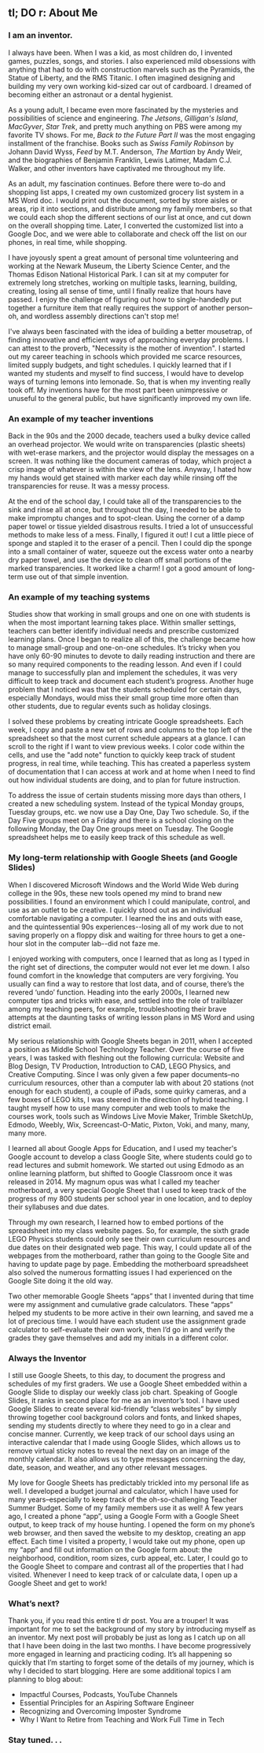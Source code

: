 ## tl; DO r: About Me

### I am an inventor.  

I always have been.  When I was a kid, as most children do, I invented games, puzzles, songs, and stories.  I also experienced mild obsessions with anything that had to do with construction marvels such as the Pyramids, the Statue of Liberty, and the RMS Titanic.  I often imagined designing and building my very own working kid-sized car out of cardboard. I dreamed of becoming either an astronaut or a dental hygienist.  

As a young adult, I became even more fascinated by the mysteries and possibilities of science and engineering.  *The Jetsons*, *Gilligan's Island*, *MacGyver*, *Star Trek*, and pretty much anything on PBS were among my favorite TV shows.  For me, *Back to the Future Part II* was the most engaging installment of the franchise.  Books such as *Swiss Family Robinson* by Johann David Wyss, *Feed* by M.T. Anderson, *The Martian* by Andy Weir, and the biographies of Benjamin Franklin, Lewis Latimer, Madam C.J. Walker, and other inventors have captivated me throughout my life. 

As an adult, my fascination continues.  Before there were to-do and shopping list apps, I created my own customized grocery list system in a MS Word doc.  I would print out the document, sorted by store aisles or areas, rip it into sections, and distribute among my family members, so that we could each shop the different sections of our list at once, and cut down on the overall shopping time.  Later, I converted the customized list into a Google Doc, and we were able to collaborate and check off the list on our phones, in real time, while shopping.  
 
I have joyously spent a great amount of personal time volunteering and working at the Newark Museum, the Liberty Science Center, and the Thomas Edison National Historical Park.  I can sit at my computer for extremely long stretches, working on multiple tasks, learning, building, creating, losing all sense of time, until I finally realize that hours have passed.  I enjoy the challenge of figuring out how to single-handedly put together a furniture item that really requires the support of another person–oh, and wordless assembly directions can't stop me!

I've always been fascinated with the idea of building a better mousetrap, of finding innovative and efficient ways of approaching everyday problems.  I can attest to the proverb, "Necessity is the mother of invention".  I started out my career teaching in schools which provided me scarce resources, limited supply budgets, and tight schedules.  I quickly learned that if I wanted my students and myself to find success, I would have to develop ways of turning lemons into lemonade.  So, that is when my inventing really took off.  My inventions have for the most part been unimpressive or unuseful to the general public, but have significantly improved my own life.  

### An example of my teacher inventions 
Back in the 90s and the 2000 decade, teachers used a bulky device called an overhead projector.  We would write on transparencies (plastic sheets) with wet-erase markers, and the projector would display the messages on a screen.  It was nothing like the document cameras of today, which project a crisp image of whatever is within the view of the lens.  Anyway, I hated how my hands would get stained with marker each day while rinsing off the transparencies for reuse.  It was a messy process. 

At the end of the school day, I could take all of the transparencies to the sink and rinse all at once, but throughout the day, I needed to be able to make impromptu changes and to spot-clean.  Using the corner of a damp paper towel or tissue yielded disastrous results. I tried a lot of unsuccessful methods to make less of a mess.  Finally, I figured it out!  I cut a little piece of sponge and stapled it to the eraser of a pencil.  Then I could dip the sponge into a small container of water, squeeze out the excess water onto a nearby dry paper towel, and use the device to clean off small portions of the marked transparencies.  It worked like a charm!  I got a good amount of long-term use out of that simple invention. 

### An example of my teaching systems
Studies show that working in small groups and one on one with students is when the most important learning takes place.  Within smaller settings, teachers can better identify individual needs and prescribe customized learning plans.  Once I began to realize all of this, the challenge became how to manage small-group and one-on-one schedules.  It’s tricky when you have only 60-90 minutes to devote to daily reading instruction and there are
 so many required components to the reading lesson.  And even if I could manage to successfully plan and implement the schedules, it was very difficult to keep track and document each student’s progress.  Another huge problem that I noticed was that the students scheduled for certain days, especially Mondays, would miss their small group time more often than other students, due to regular events such as holiday closings.  

I solved these problems by creating intricate Google spreadsheets.  Each week, I copy and paste a new set of rows and columns to the top left of the spreadsheet so that the most current schedule appears at a glance.  I can scroll to the right if I want to view previous weeks.  I color code within the cells, and use the "add note" function to quickly keep track of student progress, in real time, while teaching.  This has created a paperless system of documentation that I can access at work and at home when I need to find out how individual students are doing, and to plan for future instruction.  

To address the issue of certain students missing more days than others, I created a new scheduling system.  Instead of the typical Monday groups, Tuesday groups, etc. we now use a Day One, Day Two schedule.  So, if the Day Five groups meet on a Friday and there is a school closing on the following Monday, the Day One groups meet on Tuesday.  The Google spreadsheet helps me to easily keep track of this schedule as well.

### My long-term relationship with Google Sheets (and Google Slides)

When I discovered Microsoft Windows and the World Wide Web during college in the 90s, these new tools opened my mind to brand new possibilities.  I found an environment which I could manipulate, control, and use as an outlet to be creative.  I quickly stood out as an individual comfortable navigating a computer.  I learned the ins and outs with ease, and the quintessential 90s experiences--losing all of my work due to not saving properly on a floppy disk and waiting for three hours to get a one-hour slot in the computer lab--did not faze me. 

I enjoyed working with computers, once I learned that as long as I typed in the right set of directions, the computer would not ever let me down.  I also found comfort in the knowledge that computers are very forgiving.  You usually can find a way to restore that lost data, and of course, there’s the revered ‘undo’ function.  Heading into the early 2000s, I learned new computer tips and tricks with ease, and settled into the role of trailblazer among my teaching peers, for example, troubleshooting their brave attempts at the daunting tasks of writing lesson plans in MS Word and using district email.

My serious relationship with Google Sheets began in 2011, when I accepted a position as Middle School Technology Teacher.  Over the course of five years, I was tasked with fleshing out the following curricula:  Website and Blog Design, TV Production, Introduction to CAD,  LEGO Physics, and Creative Computing.  Since I was only given a few paper documents–no curriculum resources, other than a computer lab with about 20 stations (not enough for each student), a couple of iPads, some quirky cameras, and a few boxes of LEGO kits, I was steered in the direction of hybrid teaching.  I taught myself how to use many computer and web tools to make the courses work, tools such as Windows Live Movie Maker, Trimble SketchUp, Edmodo, Weebly, Wix, Screencast-O-Matic, Pixton, Voki, and many, many, many more. 

I learned all about Google Apps for Education, and I used my teacher's Google account to develop a class Google Site, where students could go to read lectures and submit homework.  We started out using Edmodo as an online learning platform, but shifted to Google Classroom once it was released in 2014.  My magnum opus was what I called my teacher motherboard, a very special Google Sheet that I used to keep track of the progress of my 800 students per school year in one location, and to deploy their syllabuses and due dates.  

Through my own research, I learned how to embed portions of the spreadsheet into my class website pages.  So, for example, the sixth grade LEGO Physics students could only see their own curriculum resources and due dates on their designated web page.  This way, I could update all of the webpages from the motherboard, rather than going to the Google Site and having to update page by page.  Embedding the motherboard spreadsheet also solved the numerous formatting issues I had experienced on the Google Site doing it the old way.  

Two other memorable Google Sheets “apps” that I invented during that time were my assignment and cumulative grade calculators.  These “apps” helped my students to be more active in their own learning, and saved me a lot of precious time.  I would have each student use the assignment grade calculator to self-evaluate their own work, then I’d go in and verify the grades they gave themselves and add my initials in a different color.

### Always the Inventor
I still use Google Sheets, to this day, to document the progress and schedules of my first graders.  We use a Google Sheet embedded within a Google Slide to display our weekly class job chart.  Speaking of Google Slides, it ranks in second place for me as an inventor’s tool.  I have used Google Slides to create several kid-friendly “class websites” by simply throwing together cool background colors and fonts, and linked shapes, sending my students directly to where they need to go in a clear and concise manner.  Currently, we keep track of our school days using an interactive calendar that I made using Google Slides, which allows us to remove virtual sticky notes to reveal the next day on an image of the monthly calendar.  It also allows us to type messages concerning the day, date, season, and weather, and any other relevant messages.

My love for Google Sheets has predictably trickled into my personal life as well.  I developed a budget journal and calculator, which I have used for many years–especially to keep track of the oh-so-challenging Teacher Summer Budget.  Some of my family members use it as well!  A few years ago, I created a phone “app”, using a Google Form with a Google Sheet output, to keep track of my house hunting.  I opened the form on my phone’s web browser, and then saved the website to my desktop, creating an app effect.  Each time I visited a property, I would take out my phone, open up my “app” and fill out information on the Google form about: the neighborhood, condition, room sizes, curb appeal, etc.  Later, I could go to the Google Sheet to compare and contrast all of the properties that I had visited.  Whenever I need to keep track of or calculate data, I open up a Google Sheet and get to work!

### What’s next?

Thank you, if you read this entire tl dr post.  You are a trouper!  It was important for me to set the background of my story by introducing myself as an inventor.  My next post will probably be just as long as I catch up on all that I have been doing in the last two months.  I have become progressively more engaged in learning and practicing coding.  It’s all happening so quickly that I’m starting to forget some of the details of my journey, which is why I decided to start blogging.  Here are some additional topics I am planning to blog about: 

* Impactful Courses, Podcasts, YouTube Channels
* Essential Principles for an Aspiring Software Engineer
* Recognizing and Overcoming Imposter Syndrome 
* Why I Want to Retire from Teaching and Work Full Time in Tech

### Stay tuned. . .
